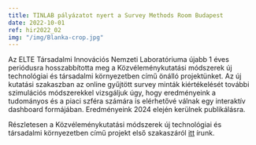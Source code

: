 ```yaml
---
title: TINLAB pályázatot nyert a Survey Methods Room Budapest 
date: 2022-10-01
ref: hir2022_02
img: "/img/Blanka-crop.jpg"
---
```



Az ELTE Társadalmi Innovációs Nemzeti Laboratóriuma újabb 1 éves periódusra hosszabbította meg a Közvéleménykutatási módszerek új technológiai és társadalmi környezetben című önálló projektünket. Az új kutatási szakaszban az online gyűjtött survey minták kiértékelését további szimulációs módszerekkel vizsgáljuk úgy, hogy eredményeink a tudományos és a piaci szféra számára is elérhetővé válnak egy interaktív dashboard formájában. Eredményeink 2024 elején kerülnek publikálásra. 

Részletesen a Közvéleménykutatási módszerek új technológiai és társadalmi környezetben című projekt első szakaszáról [itt](/hu/projektek/pr2022_tinlab1/) írunk.


